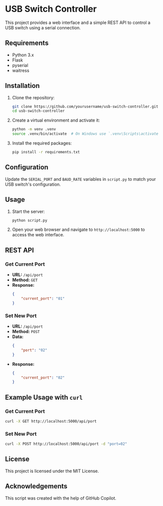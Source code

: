 # USB Switch Controller

This project provides a web interface and a simple REST API to control a USB switch using a serial connection.

## Requirements

- Python 3.x
- Flask
- pyserial
- waitress

## Installation

1. Clone the repository:
    ```sh
    git clone https://github.com/yourusername/usb-switch-controller.git
    cd usb-switch-controller
    ```

2. Create a virtual environment and activate it:
    ```sh
    python -m venv .venv
    source .venv/bin/activate  # On Windows use `.venv\Scripts\activate`
    ```

3. Install the required packages:
    ```sh
    pip install -r requirements.txt
    ```

## Configuration

Update the `SERIAL_PORT` and `BAUD_RATE` variables in `script.py` to match your USB switch's configuration.

## Usage

1. Start the server:
    ```sh
    python script.py
    ```

2. Open your web browser and navigate to `http://localhost:5000` to access the web interface.

## REST API

### Get Current Port

- **URL:** `/api/port`
- **Method:** `GET`
- **Response:**
    ```json
    {
        "current_port": "01"
    }
    ```

### Set New Port

- **URL:** `/api/port`
- **Method:** `POST`
- **Data:**
    ```json
    {
        "port": "02"
    }
    ```
- **Response:**
    ```json
    {
        "current_port": "02"
    }
    ```

## Example Usage with `curl`

### Get Current Port

```sh
curl -X GET http://localhost:5000/api/port
```

### Set New Port

```sh
curl -X POST http://localhost:5000/api/port -d "port=02"
```

## License

This project is licensed under the MIT License.

## Acknowledgements

This script was created with the help of GitHub Copilot.
